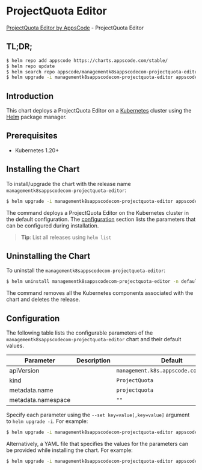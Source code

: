 # ProjectQuota Editor

[ProjectQuota Editor by AppsCode](https://appscode.com) - ProjectQuota Editor

## TL;DR;

```bash
$ helm repo add appscode https://charts.appscode.com/stable/
$ helm repo update
$ helm search repo appscode/managementk8sappscodecom-projectquota-editor --version=v0.24.0
$ helm upgrade -i managementk8sappscodecom-projectquota-editor appscode/managementk8sappscodecom-projectquota-editor -n default --create-namespace --version=v0.24.0
```

## Introduction

This chart deploys a ProjectQuota Editor on a [Kubernetes](http://kubernetes.io) cluster using the [Helm](https://helm.sh) package manager.

## Prerequisites

- Kubernetes 1.20+

## Installing the Chart

To install/upgrade the chart with the release name `managementk8sappscodecom-projectquota-editor`:

```bash
$ helm upgrade -i managementk8sappscodecom-projectquota-editor appscode/managementk8sappscodecom-projectquota-editor -n default --create-namespace --version=v0.24.0
```

The command deploys a ProjectQuota Editor on the Kubernetes cluster in the default configuration. The [configuration](#configuration) section lists the parameters that can be configured during installation.

> **Tip**: List all releases using `helm list`

## Uninstalling the Chart

To uninstall the `managementk8sappscodecom-projectquota-editor`:

```bash
$ helm uninstall managementk8sappscodecom-projectquota-editor -n default
```

The command removes all the Kubernetes components associated with the chart and deletes the release.

## Configuration

The following table lists the configurable parameters of the `managementk8sappscodecom-projectquota-editor` chart and their default values.

|     Parameter      | Description |                      Default                      |
|--------------------|-------------|---------------------------------------------------|
| apiVersion         |             | <code>management.k8s.appscode.com/v1alpha1</code> |
| kind               |             | <code>ProjectQuota</code>                         |
| metadata.name      |             | <code>projectquota</code>                         |
| metadata.namespace |             | <code>""</code>                                   |


Specify each parameter using the `--set key=value[,key=value]` argument to `helm upgrade -i`. For example:

```bash
$ helm upgrade -i managementk8sappscodecom-projectquota-editor appscode/managementk8sappscodecom-projectquota-editor -n default --create-namespace --version=v0.24.0 --set apiVersion=management.k8s.appscode.com/v1alpha1
```

Alternatively, a YAML file that specifies the values for the parameters can be provided while
installing the chart. For example:

```bash
$ helm upgrade -i managementk8sappscodecom-projectquota-editor appscode/managementk8sappscodecom-projectquota-editor -n default --create-namespace --version=v0.24.0 --values values.yaml
```
